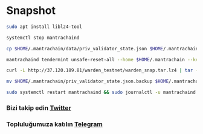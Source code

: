 # Snapshot

```bash
sudo apt install liblz4-tool

systemctl stop mantrachaind

cp $HOME/.mantrachain/data/priv_validator_state.json $HOME/.mantrachain/priv_validator_state.json.backup

mantrachaind tendermint unsafe-reset-all --home $HOME/.mantrachain --keep-addr-book

curl -L http://37.120.189.81/warden_testnet/warden_snap.tar.lz4 | tar -I lz4 -xf - -C $HOME/.mantrachain

mv $HOME/.mantrachain/priv_validator_state.json.backup $HOME/.mantrachain/data/priv_validator_state.json

sudo systemctl restart mantrachaind && sudo journalctl -u mantrachaind -fo cat
```
### Bizi takip edin [Twitter](https://twitter.com/corenodeHQ)
### Topluluğumuza katılın [Telegram](https://t.me/corenodechat)
